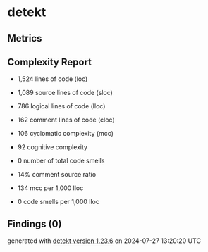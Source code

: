 # detekt

## Metrics

## Complexity Report

* 1,524 lines of code (loc)

* 1,089 source lines of code (sloc)

* 786 logical lines of code (lloc)

* 162 comment lines of code (cloc)

* 106 cyclomatic complexity (mcc)

* 92 cognitive complexity

* 0 number of total code smells

* 14% comment source ratio

* 134 mcc per 1,000 lloc

* 0 code smells per 1,000 lloc

## Findings (0)

generated with [detekt version 1.23.6](https://detekt.dev/) on 2024-07-27 13:20:20 UTC
